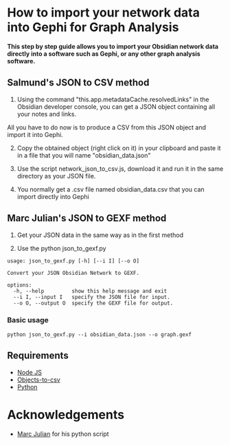 # How to import your network data into Gephi for Graph Analysis

**This step by step guide allows you to import your Obsidian network data directly into a software such as Gephi, or any other graph analysis software.**

## Salmund's JSON to CSV method

1. Using the command "this.app.metadataCache.resolvedLinks" in the Obsidian developer console, you can get a JSON object containing all your notes and links.

All you have to do now is to produce a CSV from this JSON object and import it into Gephi.

2. Copy the obtained object (right click on it) in your clipboard and paste it in a file that you will name "obsidian_data.json"

3. Use the script network_json_to_csv.js, download it and run it in the same directory as your JSON file.

4. You normally get a .csv file named obsidian_data.csv that you can import directly into Gephi

## Marc Julian's JSON to GEXF method

1. Get your JSON data in the same way as in the first method

2. Use the python json_to_gexf.py

```
usage: json_to_gexf.py [-h] [--i I] [--o O]

Convert your JSON Obsidian Network to GEXF.

options:
  -h, --help         show this help message and exit
  --i I, --input I   specify the JSON file for input.
  --o O, --output O  specify the GEXF file for output.
```

### Basic usage

```
python json_to_gexf.py --i obsidian_data.json --o graph.gexf
```

## Requirements

- [Node JS](https://nodejs.org/en/)
- [Objects-to-csv](https://www.npmjs.com/package/objects-to-csv)
- [Python](https://www.python.org/)

# Acknowledgements

- [Marc Julian](https://www.marc-julian.de/) for his python script
